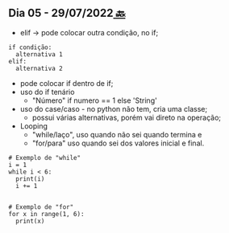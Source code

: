 ## Dia 05 - 29/07/2022[  🔙](../../README.md)

- elif -> pode colocar outra condição, no if;
```
if condição:
  alternativa 1
elif:
  alternativa 2
```

- pode colocar if dentro de if;
- uso do if tenário
  - "Número" if numero == 1 else 'String'
- uso do case/caso - no python não tem, cria uma classe;
  - possui várias alternativas, porém vai direto na operação;
- Looping 
  - "while/laço", uso quando não sei quando termina e 
  - "for/para" uso quando sei dos valores inicial e final.

```
# Exemplo de "while"
i = 1
while i < 6:
  print(i)
  i += 1


# Exemplo de "for"
for x in range(1, 6):
  print(x)
```
  
